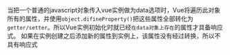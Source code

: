 当把一个普通的javascript对象传入vue实例做为data选项时，Vue将遍历此对象所有的属性，并使用`object.difineProperty()`把这些属性全部转化为`getter/setter`。所以Vue实例初始化时就已经`在data对象上存在`的属性才具备响应式。
如果在实例创建之后添加新的属性到实例上，该属性没有经过转换，所以不具有响应式